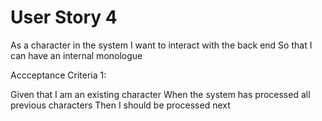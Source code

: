 # User Story 4

As a character in the system
I want to interact with the back end
So that I can have an internal monologue

Accceptance Criteria 1:

Given that I am an existing character
When the system has processed all previous characters
Then I should be processed next